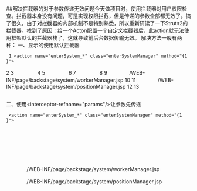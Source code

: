 ##解决拦截器的对于参数传递无效问题今天做项目时，使用拦截器对用户权限检查。拦截器本身没有问题，可是实现权限拦截，但是传递的参数全部都无效了。搞了很久，由于对拦截器的内部机制不是特别熟悉，所以重新研读了一下Struts2的拦截器。找到了原因：给一个Acton配置一个自定义拦截器后，此action就无法使用框架默认的拦截器栈了，这就导致前后台数据传输无效。解决方法一般有两种：一、显示的使用默认拦截器	 1 <action name="enterSystem_*" class="enterSystemManager" method="{1	}"> 2  3 　　　　<!-- 使用拦截器：进行权限检查 --> 4  5   　　　　<interceptor-ref name="defaultStack" /> 6  7 　　　　<interceptor-ref name="autority" /> 8  9  　　　　<result name="workerMangerUI">/WEB-INF/page/backstage/system/workerManager.jsp</result>10 11 　　　　<result name="positionMangerUI">/WEB-INF/page/backstage/system/positionManager.jsp</result>12 13    </action>

##
##二、使用<interceptor-refname="params"/>让参数先传递	 <action name="enterSystem_*" class="enterSystemManager" method="{1	}">　　　　<!-- 使用拦截器：进行权限检查 -->　　　　<interceptor-ref name="params" />　　　　<interceptor-ref name="autority" />　　　　<result name="workerMangerUI">/WEB-INF/page/backstage/system/workerManager.jsp</result>　　　　<result name="positionMangerUI">/WEB-INF/page/backstage/system/positionManager.jsp</result></action>

##
##